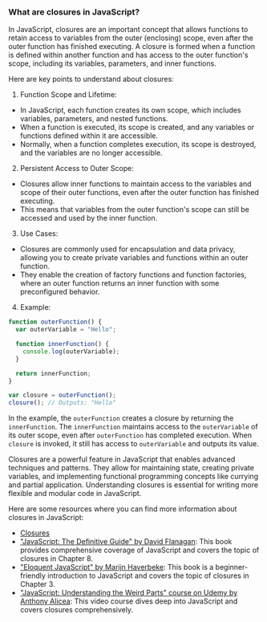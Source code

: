 ### What are closures in JavaScript?

In JavaScript, closures are an important concept that allows functions to retain access to variables from the outer (enclosing) scope, even after the outer function has finished executing. A closure is formed when a function is defined within another function and has access to the outer function's scope, including its variables, parameters, and inner functions.

Here are key points to understand about closures:

1. Function Scope and Lifetime:
  - In JavaScript, each function creates its own scope, which includes variables, parameters, and nested functions.
  - When a function is executed, its scope is created, and any variables or functions defined within it are accessible.
  - Normally, when a function completes execution, its scope is destroyed, and the variables are no longer accessible.

2. Persistent Access to Outer Scope:
  - Closures allow inner functions to maintain access to the variables and scope of their outer functions, even after the outer function has finished executing.
  - This means that variables from the outer function's scope can still be accessed and used by the inner function.

3. Use Cases:
  - Closures are commonly used for encapsulation and data privacy, allowing you to create private variables and functions within an outer function.
  - They enable the creation of factory functions and function factories, where an outer function returns an inner function with some preconfigured behavior.

4. Example:

```javascript
function outerFunction() {
  var outerVariable = "Hello";

  function innerFunction() {
    console.log(outerVariable);
  }

  return innerFunction;
}

var closure = outerFunction();
closure(); // Outputs: "Hello"
```

In the example, the `outerFunction` creates a closure by returning the `innerFunction`. The `innerFunction` maintains access to the `outerVariable` of its outer scope, even after `outerFunction` has completed execution. When `closure` is invoked, it still has access to `outerVariable` and outputs its value.

Closures are a powerful feature in JavaScript that enables advanced techniques and patterns. They allow for maintaining state, creating private variables, and implementing functional programming concepts like currying and partial application. Understanding closures is essential for writing more flexible and modular code in JavaScript.

Here are some resources where you can find more information about closures in JavaScript:

- [Closures](https://developer.mozilla.org/en-US/docs/Web/JavaScript/Closures)
- ["JavaScript: The Definitive Guide" by David Flanagan](https://www.oreilly.com/library/view/javascript-the-definitive/9781449393854/): This book provides comprehensive coverage of JavaScript and covers the topic of closures in Chapter 8.
- ["Eloquent JavaScript" by Marijn Haverbeke](https://eloquentjavascript.net/): This book is a beginner-friendly introduction to JavaScript and covers the topic of closures in Chapter 3.
- ["JavaScript: Understanding the Weird Parts" course on Udemy by Anthony Alicea](https://www.udemy.com/course/understand-javascript/): This video course dives deep into JavaScript and covers closures comprehensively.
